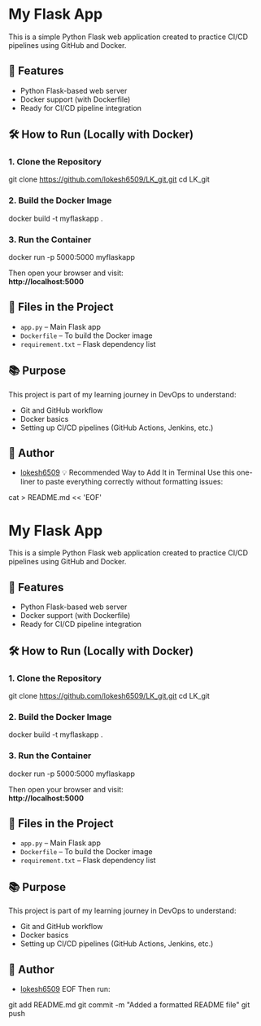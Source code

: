 
# My Flask App

This is a simple Python Flask web application created to practice CI/CD pipelines using GitHub and Docker.

## 🚀 Features

- Python Flask-based web server  
- Docker support (with Dockerfile)  
- Ready for CI/CD pipeline integration  

## 🛠️ How to Run (Locally with Docker)

### 1. Clone the Repository

git clone https://github.com/lokesh6509/LK_git.git
cd LK_git

### 2. Build the Docker Image

docker build -t myflaskapp .


### 3. Run the Container

docker run -p 5000:5000 myflaskapp

Then open your browser and visit:  
**http://localhost:5000**

## 📁 Files in the Project

- `app.py` – Main Flask app  
- `Dockerfile` – To build the Docker image  
- `requirement.txt` – Flask dependency list  

## 📚 Purpose

This project is part of my learning journey in DevOps to understand:

- Git and GitHub workflow  
- Docker basics  
- Setting up CI/CD pipelines (GitHub Actions, Jenkins, etc.)  

## 👤 Author

- [lokesh6509](https://github.com/lokesh6509)
💡 Recommended Way to Add It in Terminal
Use this one-liner to paste everything correctly without formatting issues:

cat > README.md << 'EOF'
# My Flask App

This is a simple Python Flask web application created to practice CI/CD pipelines using GitHub and Docker.

## 🚀 Features

- Python Flask-based web server  
- Docker support (with Dockerfile)  
- Ready for CI/CD pipeline integration  

## 🛠️ How to Run (Locally with Docker)

### 1. Clone the Repository

git clone https://github.com/lokesh6509/LK_git.git
cd LK_git

### 2. Build the Docker Image

docker build -t myflaskapp .

### 3. Run the Container

docker run -p 5000:5000 myflaskapp

Then open your browser and visit:  
**http://localhost:5000**

## 📁 Files in the Project

- `app.py` – Main Flask app  
- `Dockerfile` – To build the Docker image  
- `requirement.txt` – Flask dependency list  

## 📚 Purpose

This project is part of my learning journey in DevOps to understand:

- Git and GitHub workflow  
- Docker basics  
- Setting up CI/CD pipelines (GitHub Actions, Jenkins, etc.)  

## 👤 Author

- [lokesh6509](https://github.com/lokesh6509)
EOF
Then run:

git add README.md
git commit -m "Added a formatted README file"
git push










